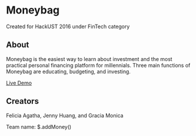 # Moneybag

Created for HackUST 2016 under FinTech category

## About

Moneybag is the easiest way to learn about investment and the most practical personal financing platform for millennials. Three main functions of Moneybag are educating, budgeting, and investing.

[Live Demo](ihome.ust.hk/~fagatha/Moneybag)

## Creators

Felicia Agatha, Jenny Huang, and Gracia Monica

Team name: $.addMoney()